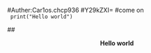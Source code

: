 #Auther:Car1os.chcp936
#Y29kZXI=
#come on	
<code>
	print("Hello world")
</code>

##<center><b>Hello world</b></center>
